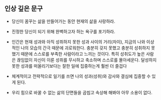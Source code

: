 ## 인상 깊은 문구

- 당신이 꿈꾸는 삶을 만들어가는 동안 현재의 삶을 사랑하라.

- 진정한 당신이 되기 위해 완벽하고자 하는 욕구를 포기하라.

- 인간은 현재 성과와 아직 성취하지 못한 성과 사이의 거리(차이), 지금의 나와 이상적인 나의 모습의 간극 때문에 괴로워한다. 충분히 갖지 못했고 충분히 성취하지 못했기 때문에 스스로를 부족한 사람이라고 느끼는 것이다.
특히 성취도가 높은 사람은 끊임없이 자신이 이룬 성취를 무시하고 축소하며 스스로를 몰아세운다. 
달성하지 못한 성과를 떠올리기보다는 잘한 일에 집중하는게 훨씬 더 즐겁다 

- 체계적이고 전략적으로 일기를 쓰면 나의 성과(성취)와 감사와 결심에 집중할 수 있게 된다.

- 우리 힘으로 바꿀 수 없는 삶의 단면들을 곱씹고 속상해 해봐야 아무 소용이 없다.

